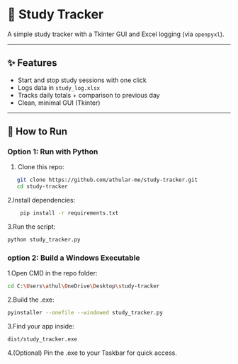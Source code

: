 # 📖 Study Tracker

A simple study tracker with a Tkinter GUI and Excel logging (via `openpyxl`).

---

## ✨ Features
- Start and stop study sessions with one click
- Logs data in `study_log.xlsx`
- Tracks daily totals + comparison to previous day
- Clean, minimal GUI (Tkinter)

---

## 🚀 How to Run

### Option 1: Run with Python
1. Clone this repo:
```bash
   git clone https://github.com/athular-me/study-tracker.git
   cd study-tracker 
```
2.Install dependencies:
```bash
    pip install -r requirements.txt
```
3.Run the script:
```bash
python study_tracker.py
```
### option 2: Build a Windows Executable
1.Open CMD in the repo folder:
```bash
cd C:\Users\athul\OneDrive\Desktop\study-tracker
```
2.Build the .exe:
```bash
pyinstaller --onefile --windowed study_tracker.py
```
3.Find your app inside:
```bash
dist/study_tracker.exe
```
4.(Optional) Pin the .exe to your Taskbar for quick access.